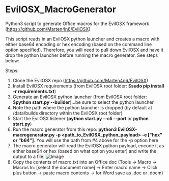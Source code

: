 # EvilOSX_MacroGenerator
Python3 script to generate Office macros for the EvilOSX framework (https://github.com/Marten4n6/EvilOSX)

This script reads in an EvilOSX python launcher and creates a macro with either base64 encoding or hex encoding (based on the command line option specified). Therefore, you will need to pull down EvilOSX and have it drop the python launcher before running the macro generator. See steps below:

Steps:

1. Clone the EvilOSX repo (https://github.com/Marten4n6/EvilOSX)
2. Install EvilOSX requirements (from EvilOSX root folder: $**sudo pip install -r requirements.txt**)
3. Generate an EvilOSX python launcher (from EvilOSX root folder: $**python start.py --builder**)...be sure to select the python launcher
4. Note the path where the python launcher is dropped (by default at /data/builds directory within the EvilOSX root folder)
5. Start the EvilOSX listener (**python start.py --cli --port <port>** or **python start.py**)
5. Run the macro generator from this repo: **python3 EvilOSX-macrogenerator.py -p <path_to_EvilOSX_python_payload> -e ["hex" or "b64"]**. You will use the path from #4 above for the -p option here
6. The macro generator will read the EvilOSX python payload, encode it as either base64 or hex (based on what option you enter) and write the output to a file:
![Image](screenshot1.png)
7. Copy the contents of macro.txt into an Office doc (Tools -> Macro -> Macros In: [select the document name] -> Enter macro name -> Click plus button -> paste macro contents -> for Word save as .doc or .docm)

